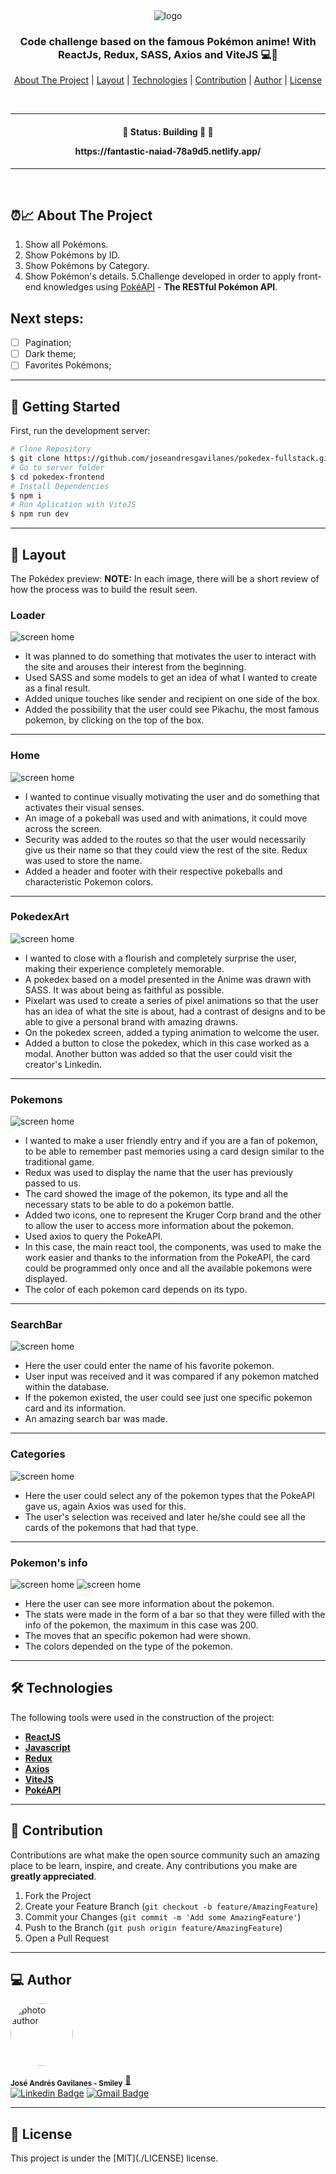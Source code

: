 <div align="center">
  <img alt="logo"  src="../pokedex-frontend/public/images/Home/smiley.png">
</div>

<h3 align="center">
    Code challenge based on the famous Pokémon anime! With ReactJs, Redux, SASS, Axios and ViteJS 💻🚀
</h3>

<p align="center">
  <a href="#about-the-project">About The Project</a> |
  <a href="#layout">Layout</a> |
  <a href="#technologies">Technologies</a> |
  <a href="#contribution">Contribution</a> |
  <a href="#author">Author</a> |
  <a href="#license">License</a>
</p>

</br>

---

<h4 align="center">
	🚧 Status: Building 🚀  🚧

  <p align="center">https://fantastic-naiad-78a9d5.netlify.app/</p>

</h4>

---

</br>

<h2 id="about-the-project" > ⏰📈 About The Project </h2>

1. Show all Pokémons.
2. Show Pokémons by ID.
3. Show Pokémons by Category.
4. Show Pokémon's details.
   5.Challenge developed in order to apply front-end knowledges
   using [PokéAPI](https://pokeapi.co/) - **The RESTful Pokémon API**.

## Next steps:

- [ ] Pagination;
- [ ] Dark theme;
- [ ] Favorites Pokémons;

---

## 🚀 Getting Started

First, run the development server:

```bash
# Clone Repository
$ git clone https://github.com/joseandresgavilanes/pokedex-fullstack.git
# Go to server folder
$ cd pokedex-frontend
# Install Dependencies
$ npm i
# Run Aplication with ViteJS
$ npm run dev
```

---

<h2 id="layout" >🎨  Layout </h2>

The Pokédex preview:
**NOTE:** In each image, there will be a short review of how the process was to build the result seen.

### Loader

![screen home](../pokedex-frontend//public/images/BuildingProcess/loader.png)

- It was planned to do something that motivates the user to interact with the site and arouses their interest from the beginning.
- Used SASS and some models to get an idea of ​​what I wanted to create as a final result.
- Added unique touches like sender and recipient on one side of the box.
- Added the possibility that the user could see Pikachu, the most famous pokemon, by clicking on the top of the box.

---

### Home

![screen home](../pokedex-frontend//public/images/BuildingProcess/home.png)

- I wanted to continue visually motivating the user and do something that activates their visual senses.
- An image of a pokeball was used and with animations, it could move across the screen.
- Security was added to the routes so that the user would necessarily give us their name so that they could view the rest of the site. Redux was used to store the name.
- Added a header and footer with their respective pokeballs and characteristic Pokemon colors.

---

### PokedexArt

![screen home](../pokedex-frontend//public/images/BuildingProcess/pokedexArt.png)

- I wanted to close with a flourish and completely surprise the user, making their experience completely memorable.
- A pokedex based on a model presented in the Anime was drawn with SASS. It was about being as faithful as possible.
- Pixelart was used to create a series of pixel animations so that the user has an idea of ​​what the site is about, had a contrast of designs and to be able to give a personal brand with amazing drawns.
- On the pokedex screen, added a typing animation to welcome the user.
- Added a button to close the pokedex, which in this case worked as a modal. Another button was added so that the user could visit the creator's Linkedin.

---

### Pokemons

![screen home](../pokedex-frontend//public/images/BuildingProcess/pokemons.png)

- I wanted to make a user friendly entry and if you are a fan of pokemon, to be able to remember past memories using a card design similar to the traditional game.
- Redux was used to display the name that the user has previously passed to us.
- The card showed the image of the pokemon, its type and all the necessary stats to be able to do a pokemon battle.
- Added two icons, one to represent the Kruger Corp brand and the other to allow the user to access more information about the pokemon.
- Used axios to query the PokeAPI.
- In this case, the main react tool, the components, was used to make the work easier and thanks to the information from the PokeAPI, the card could be programmed only once and all the available pokemons were displayed.
- The color of each pokemon card depends on its typo.

---

### SearchBar

![screen home](../pokedex-frontend//public/images/BuildingProcess/searchByName.png)

- Here the user could enter the name of his favorite pokemon.
- User input was received and it was compared if any pokemon matched within the database.
- If the pokemon existed, the user could see just one specific pokemon card and its information.
- An amazing search bar was made.

---

### Categories

![screen home](../pokedex-frontend//public/images/BuildingProcess/categories.png)

- Here the user could select any of the pokemon types that the PokeAPI gave us, again Axios was used for this.
- The user's selection was received and later he/she could see all the cards of the pokemons that had that type.

---

### Pokemon's info

![screen home](../pokedex-frontend//public/images/BuildingProcess/pokemonInfo.png)
![screen home](../pokedex-frontend//public/images/BuildingProcess/movements.png)

- Here the user can see more information about the pokemon.
- The stats were made in the form of a bar so that they were filled with the info of the pokemon, the maximum in this case was 200.
- The moves that an specific pokemon had were shown.
- The colors depended on the type of the pokemon.

---

<h2 id="technologies"> 🛠 Technologies </h2>

The following tools were used in the construction of the project:

- **[ReactJS](https://reactjs.org)**
- **[Javascript](https://www.javascript.com/)**
- **[Redux](https://redux.js.org/)**
- **[Axios](https://github.com/axios/axios)**
- **[ViteJS](https://vitejs.dev/)**
- **[PokéAPI](https://pokeapi.co/)**

---

<h2 id="contribution"> 💪 Contribution </h2>

Contributions are what make the open source community such an amazing place to be learn, inspire, and create. Any contributions you make are **greatly appreciated**.

1. Fork the Project
2. Create your Feature Branch (`git checkout -b feature/AmazingFeature`)
3. Commit your Changes (`git commit -m 'Add some AmazingFeature'`)
4. Push to the Branch (`git push origin feature/AmazingFeature`)
5. Open a Pull Request

---

<h2 id="author"> 💻 Author </h2>

<img style="border-radius: 50% !important;" src="../pokedex-frontend/public/images/Home/pepe.jpg" width="100px;" alt="photo author"/>

<sub><b>José Andrés Gavilanes - Smiley</b></sub></a> <a href="https://www.linkedin.com/in/jose-andres-gavilanes-2954691b5/" title="jose`s linkedin">🚀</a>
<br />
[![Linkedin Badge](https://img.shields.io/badge/-Jose-1692B4?style=for-the-badge&logo=Linkedin&logoColor=white&link=https://www.linkedin.com/in/kelwyoliveira/)](https://www.linkedin.com/in/jose-andres-gavilanes-2954691b5/)
[![Gmail Badge](https://img.shields.io/badge/-joseandresgavilanes2012@gmail.com-4682B4?style=for-the-badge&logo=Gmail&logoColor=white&link=mailto:joseandresgavilanes2012@gmail.com)](mailto:joseandresgavilanes2012@gmail.com)

---

<h2 id="license"> 📝 License </h2>
This project is under the [MIT](./LICENSE) license.
